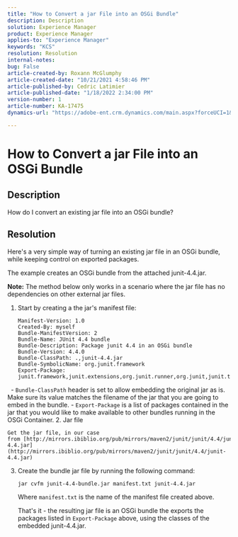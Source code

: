 ```yaml
---
title: "How to Convert a jar File into an OSGi Bundle"
description: Description
solution: Experience Manager
product: Experience Manager
applies-to: "Experience Manager"
keywords: "KCS"
resolution: Resolution
internal-notes: 
bug: False
article-created-by: Roxann McGlumphy
article-created-date: "10/21/2021 4:58:46 PM"
article-published-by: Cedric Latimier
article-published-date: "1/18/2022 2:34:00 PM"
version-number: 1
article-number: KA-17475
dynamics-url: "https://adobe-ent.crm.dynamics.com/main.aspx?forceUCI=1&pagetype=entityrecord&etn=knowledgearticle&id=94505726-9032-ec11-b6e5-000d3a5ba97a"

---
```

# How to Convert a jar File into an OSGi Bundle

## Description


How do I convert an existing jar file into an OSGi bundle?


## Resolution


Here's a very simple way of turning an existing jar file in an OSGi bundle, while keeping control on exported packages.

The example creates an OSGi bundle from the attached junit-4.4.jar.

<b>Note:</b> The method below only works in a scenario where the jar file has no dependencies on other external jar files.



1. Start by creating a the jar's manifest file:

    ```
    Manifest-Version: 1.0
    Created-By: myself
    Bundle-ManifestVersion: 2
    Bundle-Name: JUnit 4.4 bundle
    Bundle-Description: Package junit 4.4 in an OSGi bundle
    Bundle-Version: 4.4.0
    Bundle-ClassPath: .,junit-4.4.jar
    Bundle-SymbolicName: org.junit.framework
    Export-Package: junit.framework,junit.extensions,org.junit.runner,org.junit,junit.textui
    ```

 
    - `Bundle-ClassPath` header is set to allow embedding the original jar as is. Make sure its value matches the filename of the jar that you are going to embed in the bundle.
    - `Export-Package` is a list of packages contained in the jar that you would like to make available to other bundles running in the OSGi Container.
2. Jar file

    Get the jar file, in our case from [http://mirrors.ibiblio.org/pub/mirrors/maven2/junit/junit/4.4/junit-4.4.jar](http://mirrors.ibiblio.org/pub/mirrors/maven2/junit/junit/4.4/junit-4.4.jar)
3. Create the bundle jar file by running the following command:


    ```
    jar cvfm junit-4.4-bundle.jar manifest.txt junit-4.4.jar
    ```



    Where `manifest.txt` is the name of the manifest file created above.

    

    That's it - the resulting jar file is an OSGi bundle the exports the packages listed in `Export-Package` above, using the classes of the embedded junit-4.4.jar.

